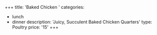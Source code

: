 +++
title: 'Baked Chicken '
categories:
  - lunch
  - dinner
description: 'Juicy, Succulent Baked Chicken Quarters'
type: Poultry
price: '15'
+++

